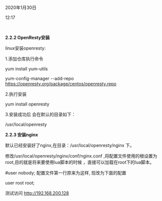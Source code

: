 

2020年1月30日

12:17

 

**2.2.2 OpenResty安装**

linux安装openresty:

1.添加仓库执行命令

yum install yum-utils

yum-config-manager \--add-repo <https://openresty.org/package/centos/openresty.repo>

2.执行安装

yum install openresty

3.安装成功后 会在默认的目录如下：

/usr/local/openresty

**2.2.3 安装nginx**

默认已经安装好了nginx,在目录：/usr/local/openresty/nginx 下。

修改/usr/local/openresty/nginx/conf/nginx.conf ,将配置文件使用的根设置为root,目的就是将来要使用lua脚本的时候 ，直接可以加载在root下的lua脚本。

#user nobody; 配置文件第一行原来为这样, 现改为下面的配置

user root root;

测试访问 <http://192.168.200.128>
